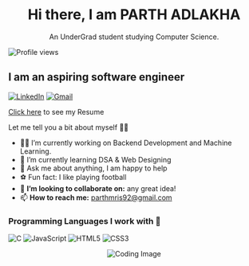 <h1 align="center">Hi there, I am PARTH ADLAKHA</h1>

<p align="center">An UnderGrad student studying Computer Science.</p>

![Profile views](https://komarev.com/ghpvc/?username=ParthA164&color=blue)

## I am an aspiring software engineer

<p align="left">
  <a href="[your-linkedin-url](https://www.linkedin.com/in/parth-adlakha-240401216/)"><img src="https://img.shields.io/badge/-LinkedIn-blue" alt="LinkedIn"></a>
  <a href="mailto:parthmris92@gmail.com"><img src="https://img.shields.io/badge/-Gmail-red" alt="Gmail"></a>
</p>

[Click here]() to see my Resume

Let me tell you a bit about myself 🐱‍💻

- 🧑‍💻 I’m currently working on Backend Development and Machine Learning.
- 🧠 I’m currently learning DSA & Web Designing
- 🤔 Ask me about anything, I am happy to help
- ⚽ Fun fact: I like playing football
- 👯 **I’m looking to collaborate on:** any great idea!
- 📫 **How to reach me:** [parthmris92@gmail.com](mailto:parthmris92@gmail.com)


### Programming Languages I work with 🚀
![C](https://img.shields.io/badge/-C%20-00599C?logo=C&logoColor=white&style=flat-square)
![JavaScript](https://img.shields.io/badge/-JavaScript-F7DF1E?logo=JavaScript&logoColor=white&style=flat-square)
![HTML5](https://img.shields.io/badge/-HTML5-E34F26?logo=HTML5&logoColor=white&style=flat-square)
![CSS3](https://img.shields.io/badge/-CSS3-1572B6?logo=CSS3&logoColor=white&style=flat-square)

<p align="center">
  <img src="https://raw.githubusercontent.com/Parth-Adlakha/Parth-Adlakha/main/coding.gif" alt="Coding Image">
</p>

